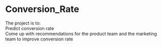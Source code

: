 # Conversion_Rate 

The project is to: <br/>
Predict conversion rate <br/>
Come up with recommendations for the product team and the marketing team to improve conversion rate 
